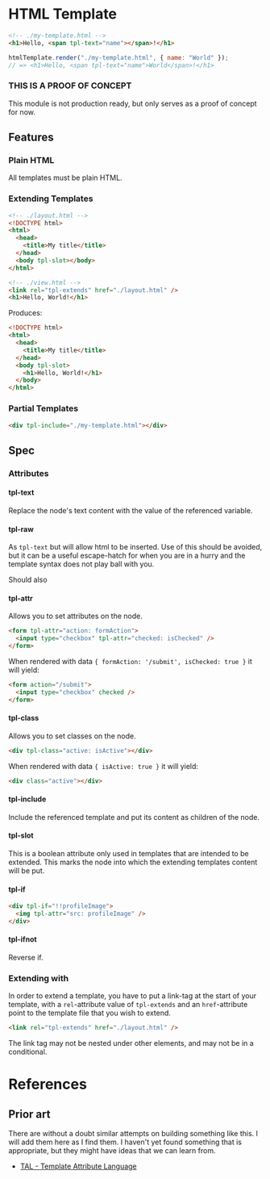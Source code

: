 # HTML Template

```html
<!-- ./my-template.html -->
<h1>Hello, <span tpl-text="name"></span>!</h1>
```

```js
htmlTemplate.render("./my-template.html", { name: "World" });
// => <h1>Hello, <span tpl-text="name">World</span>!</h1>
```

### THIS IS A PROOF OF CONCEPT

This module is not production ready, but only serves as a proof of concept for
now.

## Features

### Plain HTML

All templates must be plain HTML.

### Extending Templates

```html
<!-- ./layout.html -->
<!DOCTYPE html>
<html>
  <head>
    <title>My title</title>
  </head>
  <body tpl-slot></body>
</html>
```

```html
<!-- ./view.html -->
<link rel="tpl-extends" href="./layout.html" />
<h1>Hello, World!</h1>
```

Produces:

```html
<!DOCTYPE html>
<html>
  <head>
    <title>My title</title>
  </head>
  <body tpl-slot>
    <h1>Hello, World!</h1>
  </body>
</html>
```

### Partial Templates

```html
<div tpl-include="./my-template.html"></div>
```

## Spec

### Attributes

#### tpl-text

Replace the node's text content with the value of the referenced variable.

#### tpl-raw

As `tpl-text` but will allow html to be inserted. Use of this should be avoided,
but it can be a useful escape-hatch for when you are in a hurry and the template
syntax does not play ball with you.

Should also

#### tpl-attr

Allows you to set attributes on the node.

```html
<form tpl-attr="action: formAction">
  <input type="checkbox" tpl-attr="checked: isChecked" />
</form>
```

When rendered with data `{ formAction: '/submit', isChecked: true }` it will yield:

```html
<form action="/submit">
  <input type="checkbox" checked />
</form>
```

#### tpl-class

Allows you to set classes on the node.

```html
<div tpl-class="active: isActive"></div>
```

When rendered with data `{ isActive: true }` it will yield:

```html
<div class="active"></div>
```

#### tpl-include

Include the referenced template and put its content as children of the node.

#### tpl-slot

This is a boolean attribute only used in templates that are intended to be
extended. This marks the node into which the extending templates content will be
put.

#### tpl-if

```html
<div tpl-if="!!profileImage">
  <img tpl-attr="src: profileImage" />
</div>
```

#### tpl-ifnot

Reverse if.

### Extending with <link>

In order to extend a template, you have to put a link-tag at the start of your
template, with a `rel`-attribute value of `tpl-extends` and an `href`-attribute
point to the template file that you wish to extend.

```html
<link rel="tpl-extends" href="./layout.html" />
```

The link tag may not be nested under other elements, and may not be in a
conditional.

# References

## Prior art

There are without a doubt similar attempts on building something like this. I
will add them here as I find them. I haven't yet found something that is
appropriate, but they might have ideas that we can learn from.

- [TAL - Template Attribute Language](https://pagetemplates.readthedocs.io/en/latest/tal.html)
